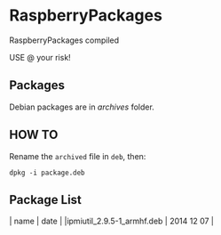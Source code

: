 RaspberryPackages
=================

RaspberryPackages compiled

USE @ your risk!


## Packages

Debian packages are in *archives* folder.


## HOW TO

Rename the `archived` file in `deb`, then:

```shell
dpkg -i package.deb
```

## Package List

| name | date |
|ipmiutil_2.9.5-1_armhf.deb | 2014 12 07 |

